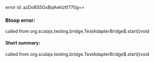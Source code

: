 error id: azDo8S5GxBqAeklztf770g==
### Bloop error:

called from org.scalajs.testing.bridge.TestAdapterBridge$.start()void
#### Short summary: 

called from org.scalajs.testing.bridge.TestAdapterBridge$.start()void